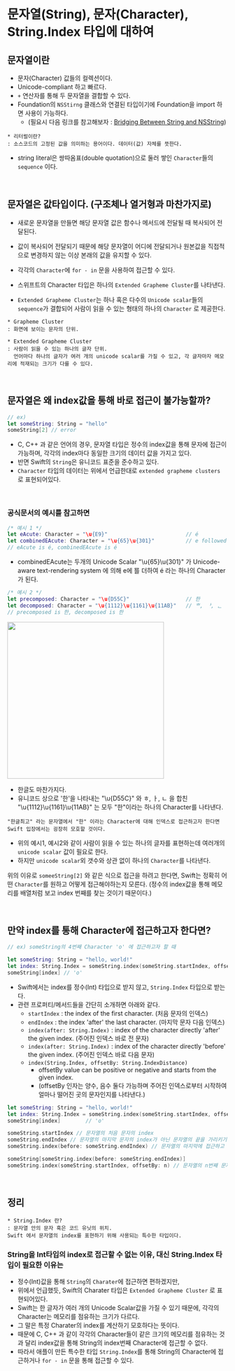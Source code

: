 # 문자열(String), 문자(Character), String.Index 타입에 대하여

## 문자열이란
-  문자(Character) 값들의 컬렉션이다.
-  Unicode-compliant 하고 빠르다.
-  `+` 연산자를 통해 두 문자열을 결합할 수 있다.
-  Foundation의 `NSStirng` 클래스와 연결된 타입이기에 Foundation을 import 하면 사용이 가능하다. 
   - (필요시 다음 링크를 참고해보자 : [Bridging Between String and NSString](https://developer.apple.com/documentation/swift/string#2919514))
 
 ```
 * 리터럴이란?
 : 소스코드의 고정된 값을 의미하는 용어이다. 데이터(값) 자체를 뜻한다.
 ```

- string literal은 쌍따옴표(double quotation)으로 둘러 쌓인 `Character`들의 `sequence` 이다.
 
</br>
 
## 문자열은 값타입이다. (구조체나 열거형과 마찬가지로)
- 새로운 문자열을 만들면 해당 문자열 값은 함수나 메서드에 전달될 때 복사되어 전달된다.
- 값이 복사되어 전달되기 때문에 해당 문자열이 어디에 전달되거나 원본값을 직접적으로 변경하지 않는 이상 본래의 값을 유지할 수 있다.
- 각각의 `Character`에 `for - in` 문을 사용하여 접근할 수 있다.
 
- 스위프트의 Character 타입은 하나의 `Extended Grapheme Cluster`를 나타낸다.
- `Extended Grapheme Cluster`는 하나 혹은 다수의 `Unicode scalar`들의 `sequence`가 결합되어 사람이 읽을 수 있는 형태의 하나의 `Character` 로 제공한다.

```
* Grapheme Cluster
: 화면에 보이는 문자의 단위.

* Extended Grapheme Cluster
: 사람이 읽을 수 있는 하나의 글자 단위. 
  언어마다 하나의 글자가 여러 개의 unicode scalar를 가질 수 있고, 각 글자마자 메모리에 적재되는 크기가 다를 수 있다.
```

</br>

## 문자열은 왜 index값을 통해 바로 접근이 불가능할까?

```swift
// ex)
let someString: String = "hello"
someString[2] // error
```

- C, C++ 과 같은 언어의 경우, 문자열 타입은 정수의 index값을 통해 문자에 접근이 가능하며, 각각의 index마다 동일한 크기의 데이터 값을 가지고 있다.
- 반면 Swift의 `String`은 유니코드 표준을 준수하고 있다.
- `Character` 타입의 데이터는 위에서 언급한대로 `extended grapheme clusters` 로 표현되어있다.

</br>

### 공식문서의 예시를 참고하면

```swift
/* 예시 1 */
let eAcute: Character = "\u{E9}"                         // é
let combinedEAcute: Character = "\u{65}\u{301}"          // e followed by
// eAcute is é, combinedEAcute is é
```
- combinedEAcute는 두개의 Unicode Scalar "\u{65}\u{301}" 가 Unicode-aware text-rendering system 에 의해 e에  ́를 더하여 é 라는 하나의 Character가 된다.

```swift
/* 예시 2 */
let precomposed: Character = "\u{D55C}"                  // 한
let decomposed: Character = "\u{1112}\u{1161}\u{11AB}"   // ᄒ, ᅡ, ᆫ
// precomposed is 한, decomposed is 한
```
<img width="358" src="https://user-images.githubusercontent.com/59866819/183962838-a65d033f-bb6e-41ca-a84b-6b93e0f30fc6.png">

- 한글도 마찬가지다.
- 유니코드 상으로 '한'을 나타내는 "\u{D55C}" 와 ㅎ, ㅏ, ㄴ 을 합친  "\u{1112}\u{1161}\u{11AB}" 는 모두 "한"이라는 하나의 Character를 나타낸다.
```
"한글최고" 라는 문자열에서 "한" 이라는 Character에 대해 인덱스로 접근하고자 한다면 Swift 입장에서는 굉장히 모호할 것이다.
```

- 위의 예시1, 예시2와 같이 사람이 읽을 수 있는 하나의 글자를 표현하는데 여러개의 `unicode scalar` 값이 필요로 한다.
- 하지만 `unicode scalar`외 갯수와 상관 없이 하나의 `Character`를 나타낸다.

위의 이유로 `someeString[2]` 와 같은 식으로 접근을 하려고 한다면, Swift는 정확히 어떤 `Character`를 원하고 어떻게 접근해야하는지 모른다.
(정수의 index값을 통해 메모리를 배열처럼 보고 index 번째를 찾는 것이기 때문이다.)

</br>

## 만약 index를 통해 Character에 접근하고자 한다면?
```swift
// ex) someString의 4번째 Character 'o' 에 접근하고자 할 때

let someString: String = "hello, world!"
let index: String.Index = someString.index(someString.startIndex, offsetBy: 4)
someString[index] // 'o'
```
- Swift에서는 index를 정수(Int) 타입으로 받지 않고, `String.Index` 타입으로 받는다.
- 관련 프로퍼티/메서드들을 간단히 소개하면 아래와 같다.
  - `startIndex` : the index of the first character. (처음 문자의 인덱스)
  - `endIndex` : the index 'after' the last character. (마지막 문자 다음 인덱스)
  - `index(after: String.Index)` : index of the character directly 'after' the given index. (주어진 인덱스 바로 전 문자)
  - `index(after: String.Index)` : index of the character directly 'before' the given index. (주어진 인덱스 바로 다음 문자)
  - `index(String.Index, offsetBy: String.IndexDistance)` 
    - offsetBy value can be positive or negative and starts from the given index. 
    - (offsetBy 인자는 양수, 음수 둘다 가능하며 주어진 인덱스로부터 시작하여 얼마나 떨어진 곳의 문자인지를 나타낸다.)

```swift
let someString: String = "hello, world!"
let index: String.Index = someString.index(someString.startIndex, offsetBy: 4)
someString[index]        // 'o'

someString.startIndex // 문자열의 처음 문자의 index
someString.endIndex // 문자열의 마지막 문자의 index가 아닌 문자열의 끝을 가리키기에 그대로 사용 시 fatal error 발생 (Fatal error: String index is out of bounds)
someString.index(before: someString.endIndex) // 문자열의 마지막에 접근하고 싶을 때는 아래와 같이 접근 (혹은 offsetBy를 음수로 지정)

someString[someString.index(before: someString.endIndex)]
someString.index(someString.startIndex, offsetBy: n) // 문자열의 n번째 문자

```
</br>

## 정리
```
* String.Index 란?
: 문자열 안의 문자 혹은 코드 유닛의 위치.
Swift 에서 문자열의 index를 표현하기 위해 사용되는 특수한 타입이다.
```

### String을 Int타입의 index로 접근할 수 없는 이유, 대신 String.Index 타입이 필요한 이유는
- 정수(Int)값을 통해 `String`의 `Charater`에 접근하면 편하겠지만,
- 위에서 언급했듯, Swift의 Charater 타입은 `Extended Grapheme Cluster` 로 표현되어있다.
- Swift는 한 글자가 여러 개의 Unicode Scalar값을 가질 수 있기 때문에, 각각의 Character는 메모리를 점유하는 크기가 다르다. 
- 그 말은 특정 Charater의 index를 계산하기 모호하다는 뜻이다.
- 때문에 C, C++ 과 같이 각각의 Character들이 같은 크기의 메모리를 점유하는 것과 달리 index값을 통해 String의 index번째 Character에 접근할 수 없다.
- 따라서 애플이 만든 특수한 타입 `String.Index`를 통해 String의 Character에 접근하거나 `for - in` 문을 통해 접근할 수 있다.
